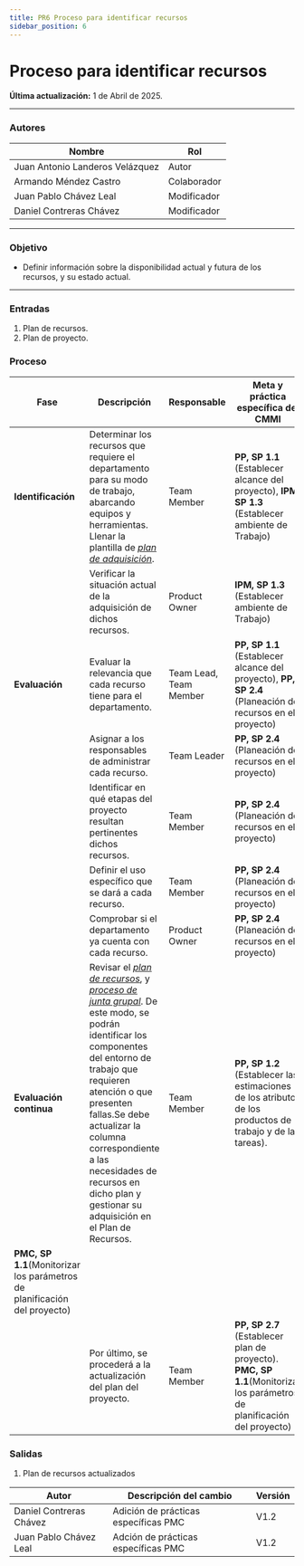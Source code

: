 ```yaml
---
title: PR6 Proceso para identificar recursos
sidebar_position: 6
---
```


# Proceso para identificar recursos

**Última actualización:** 1 de Abril de 2025.

---

### Autores

| Nombre                          | Rol         |
| ------------------------------- | ----------- |
| Juan Antonio Landeros Velázquez | Autor       |
| Armando Méndez Castro           | Colaborador |
| Juan Pablo Chávez Leal          | Modificador |
| Daniel Contreras Chávez         | Modificador |

---

### Objetivo

- Definir información sobre la disponibilidad actual y futura de los recursos, y su estado actual.

---

### Entradas

1. Plan de recursos.
2. Plan de proyecto.

### Proceso

| **Fase**                | **Descripción**                                                                                                                                                                                                                                                                                                                                                                                                                                                                                                                | **Responsable**        | **Meta y práctica específica del CMMI**                                                                   |
| ----------------------- | ------------------------------------------------------------------------------------------------------------------------------------------------------------------------------------------------------------------------------------------------------------------------------------------------------------------------------------------------------------------------------------------------------------------------------------------------------------------------------------------------------------------------------ | ---------------------- | --------------------------------------------------------------------------------------------------------- |
| **Identificación**      | Determinar los recursos que requiere el departamento para su modo de trabajo, abarcando equipos y herramientas. Llenar la plantilla de <u>_[plan de adquisición](https://docs.google.com/spreadsheets/d/1rfgAww-EvXrArA5EODB8mOchM08H8ADhetAuesV0Q8E/edit?gid=0#gid=0)_</u>.                                                                                                                                                                                                                                                   | Team Member            | **PP, SP 1.1** (Establecer alcance del proyecto), **IPM, SP 1.3** (Establecer ambiente de Trabajo)        |
|                         | Verificar la situación actual de la adquisición de dichos recursos.                                                                                                                                                                                                                                                                                                                                                                                                                                                            | Product Owner          | **IPM, SP 1.3** (Establecer ambiente de Trabajo)                                                          |
| **Evaluación**          | Evaluar la relevancia que cada recurso tiene para el departamento.                                                                                                                                                                                                                                                                                                                                                                                                                                                             | Team Lead, Team Member | **PP, SP 1.1** (Establecer alcance del proyecto), **PP, SP 2.4** (Planeación de recursos en el proyecto)  |
|                         | Asignar a los responsables de administrar cada recurso.                                                                                                                                                                                                                                                                                                                                                                                                                                                                        | Team Leader            | **PP, SP 2.4** (Planeación de recursos en el proyecto)                                                    |
|                         | Identificar en qué etapas del proyecto resultan pertinentes dichos recursos.                                                                                                                                                                                                                                                                                                                                                                                                                                                   | Team Member            | **PP, SP 2.4** (Planeación de recursos en el proyecto)                                                    |
|                         | Definir el uso específico que se dará a cada recurso.                                                                                                                                                                                                                                                                                                                                                                                                                                                                          | Team Member            | **PP, SP 2.4** (Planeación de recursos en el proyecto)                                                    |
|                         | Comprobar si el departamento ya cuenta con cada recurso.                                                                                                                                                                                                                                                                                                                                                                                                                                                                       | Product Owner          | **PP, SP 2.4** (Planeación de recursos en el proyecto)                                                    |
| **Evaluación continua** | Revisar el <u>_[plan de recursos](https://docs.google.com/spreadsheets/d/1OT4_ssxMjGavbrr5AA35Lu_H7lh68kxyCN6FcmlTQWQ/edit?gid=0#gid=0)_</u>, y <u>_[proceso de junta grupal](https://codeandco-wiki.netlify.app/docs/procesos/meetings-grupales/)_</u>. De este modo, se podrán identificar los componentes del entorno de trabajo que requieren atención o que presenten fallas.Se debe actualizar la columna correspondiente a las necesidades de recursos en dicho plan y gestionar su adquisición en el Plan de Recursos. | Team Member            | **PP, SP 1.2** (Establecer las estimaciones de los atributos de los productos de trabajo y de las tareas). 
**PMC, SP 1.1**(Monitorizar los parámetros de planificación del proyecto) |
|                         | Por último, se procederá a la actualización del plan del proyecto.                                                                                                                                                                                                                                                                                                                                                                                                                                                             | Team Member            | **PP, SP 2.7** (Establecer plan de proyecto). **PMC, SP 1.1**(Monitorizar los parámetros de planificación del proyecto)                                                             |

### Salidas

1. Plan de recursos actualizados


| Autor | Descripción del cambio | Versión |
|---------|-------------------------|---------|
| Daniel Contreras Chávez | Adición de prácticas específicas PMC | V1.2|
| Juan Pablo Chávez Leal | Adción de prácticas específicas PMC  | V1.2 |